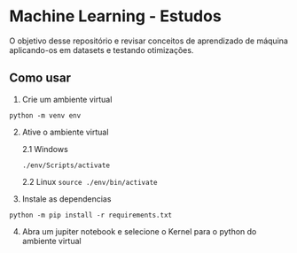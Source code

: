 # Machine Learning - Estudos

O objetivo desse repositório e revisar conceitos de aprendizado de máquina aplicando-os em datasets e testando otimizações.

## Como usar

1. Crie um ambiente virtual

`python -m venv env`

2. Ative o ambiente virtual

    2.1 Windows
    
    `./env/Scripts/activate`

    2.2 Linux
    `source ./env/bin/activate`

3. Instale as dependencias

`python -m pip install -r requirements.txt`

4. Abra um jupiter notebook e selecione o Kernel para o python do ambiente virtual